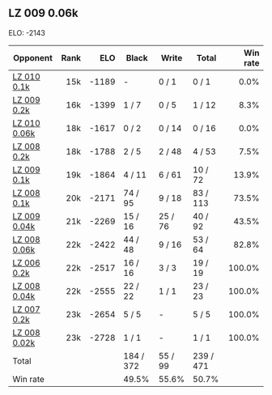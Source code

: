## LZ 009 0.06k ##

ELO: -2143

Opponent | Rank | ELO | Black | Write | Total | Win rate
---------|-----:|----:|-------|-------|-------|-------:
[LZ 010 0.1k](LZ%20010%200.1k.md) | 15k | -1189 | - | 0 / 1 | 0 / 1 | 0.0%
[LZ 009 0.2k](LZ%20009%200.2k.md) | 16k | -1399 | 1 / 7 | 0 / 5 | 1 / 12 | 8.3%
[LZ 010 0.06k](LZ%20010%200.06k.md) | 18k | -1617 | 0 / 2 | 0 / 14 | 0 / 16 | 0.0%
[LZ 008 0.2k](LZ%20008%200.2k.md) | 18k | -1788 | 2 / 5 | 2 / 48 | 4 / 53 | 7.5%
[LZ 009 0.1k](LZ%20009%200.1k.md) | 19k | -1864 | 4 / 11 | 6 / 61 | 10 / 72 | 13.9%
[LZ 008 0.1k](LZ%20008%200.1k.md) | 20k | -2171 | 74 / 95 | 9 / 18 | 83 / 113 | 73.5%
[LZ 009 0.04k](LZ%20009%200.04k.md) | 21k | -2269 | 15 / 16 | 25 / 76 | 40 / 92 | 43.5%
[LZ 008 0.06k](LZ%20008%200.06k.md) | 22k | -2422 | 44 / 48 | 9 / 16 | 53 / 64 | 82.8%
[LZ 006 0.2k](LZ%20006%200.2k.md) | 22k | -2517 | 16 / 16 | 3 / 3 | 19 / 19 | 100.0%
[LZ 008 0.04k](LZ%20008%200.04k.md) | 22k | -2555 | 22 / 22 | 1 / 1 | 23 / 23 | 100.0%
[LZ 007 0.2k](LZ%20007%200.2k.md) | 23k | -2654 | 5 / 5 | - | 5 / 5 | 100.0%
[LZ 008 0.02k](LZ%20008%200.02k.md) | 23k | -2728 | 1 / 1 | - | 1 / 1 | 100.0%
Total | | | 184 / 372 | 55 / 99 | 239 / 471 | 
Win rate| | | 49.5% | 55.6% | 50.7% | 
